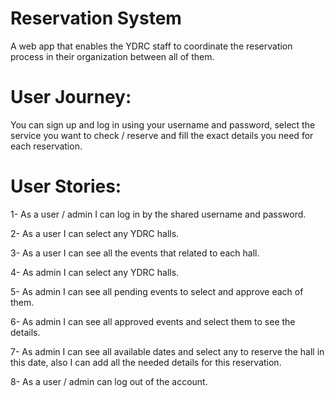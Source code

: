 # Reservation System
A web app that enables the YDRC staff to coordinate the reservation process in their organization between all of them.

# User Journey:
You can sign up and log in using your username and password, select the service you want to check / reserve and fill the exact details you need for each reservation.

# User Stories:

1- As a user / admin I can log in by the shared username and password.

2- As a user I can select any YDRC halls.

3- As a user I can see all the events that related to each hall. 

4- As admin I can select any YDRC halls.

5- As admin I can see all pending events to select and approve each of them. 

6- As admin I can see all approved events and select them to see the details. 

7- As admin I can see all available dates and select any to reserve the hall in this date,
also I can add all the needed details for this reservation.

8- As a user / admin can log out of the account.








